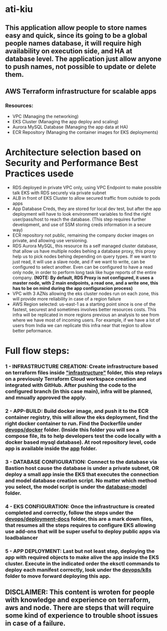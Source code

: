 # **ati-kiu**

## This application allow people to store names easy and quick, since its going to be a global people names database, it will require high availability on execution side, and HA at database level. The application just allow anyone to push names, not possible to update or delete them. 

## AWS Terraform infrastructure for scalable apps

### Resources:
+ VPC                        (Managing the networking)
+ EKS Cluster                (Managing the app deploy and scaling)
+ Aurora MySQL Database       (Managing the app data at HA)
+ ECR Repository             (Managing the container images for EKS deployments)


# Architecture selection based on Security and Performance Best Practices usede

+ RDS deployed in private VPC only, using VPC Endpoint to make possible talk EKS with RDS securely via private subnet
+ ALB in front of EKS Cluster to allow secured traffic from outside to pods apps
+ App Database Creds, they are stored for local dev test, but after the app deployment will have to look environment variables to find the right user/pass/host to reach the database. (This step requires further development, and use of SSM storing creds information in a secure way)
+ ECR repository not public, remaining the company docker images on private, and allowing use versioning.
+ RDS Aurora MySQL, this resource its a self managed cluster database, that allow us have multiple nodes behing a database proxy, this proxy help us to pick nodes behing depending on query types. If we want to just read, it will use a slave node, and if we want to write, can be configured to select another. Even can be configured to have a read only node, in order to perform long task like huge reports of the entire company. **(NOTE: By default, RDS Proxy is not configured, it uses a master node, with 2 main endpoints, a read one, and a write one, this has to be on mind during the app configuracion process)**
+ VPC with 3 AZNs allowing the eks cluster nodes run on each zone, this will provide more reliability in case of a region failure
+ AWS Region selected: us-east-1 as a starting point since is one of the fastest, securest and sometimes involves better resources costs. This infra will be replicated in more regions previous an analysis to see from where we have most of incoming users. For example, if we have a lot of users from India we can replicate this infra near that region to allow better peformance. 

# Full flow steps:

### 1 - INFRASTRUCTURE CREATION: Create infrastructure based on terraform files inside ["infrastructure"](https://github.com/TitoFigueroa/ati-kiu/tree/main/infrastructure) folder, this step relays on a previously Terraform Cloud workspace creation and integrated with GitHub. After pushing the code to the configured branch (in this case main), infra will be planned, and mnually approved the apply.

### 2 - APP-BUILD: Build docker image, and push it to the ECR container registry, this will allow the eks deployment, find the right docker container to run. Find the Dockerfile under [devops/docker](https://github.com/TitoFigueroa/ati-kiu/tree/main/devops/docker) folder. (Inside this folder you will see a compose file, its to help developers test the code locally with a docker based mysql database). At root repository level, code app is available inside the [app](https://https://github.com/TitoFigueroa/ati-kiu/tree/main/app) folder.

### 3 - DATABASE CONFIGURATION: Connect to the database via Bastion host cause the database is under a private subnet, OR deploy a small app insie the EKS that executes the connection and model database creation script. No matter which method you select, the model script is under the [database-model](https://https://github.com/TitoFigueroa/ati-kiu/tree/main/database-model) folder.

### 4 - EKS CONFIGURATION: Once the infrastructure is created completed and correctly, follow the steps under the [devops/deployment-docs](https://https://github.com/TitoFigueroa/ati-kiu/tree/main/devops/deployment-docs) folder, this are a mark down files, that resumes all the steps requires to configure EKS allowing use add-ons that will be super useful to deploy public apps via loadbalancer

### 5 - APP DEPLOYMENT: Last but not least step, deploying the app with required objects to make alive the app inside the EKS cluster. Execute in the indicated order the eksctl commands to deploy each manifest correctly, look under the [devops/k8s](https://https://github.com/TitoFigueroa/ati-kiu/tree/main/devops/k8s) folder to move forward deploying this app.





## **DISCLAIMER**: This content is wroten for people with knowledge and experience on terraform, aws and node. There are steps that will require some kind of experience to trouble shoot issues in case of a failure. 
